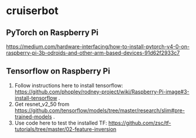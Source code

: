 # cruiserbot

## PyTorch on Raspberry Pi
https://medium.com/hardware-interfacing/how-to-install-pytorch-v4-0-on-raspberry-pi-3b-odroids-and-other-arm-based-devices-91d62f2933c7

## Tensorflow on Raspberry Pi
1. Follow instructions here to install tensorflow: https://github.com/phopley/rodney-project/wiki/Raspberry-Pi-image#3-install-tensorflow .
1. Get resnet_v2_50 from https://github.com/tensorflow/models/tree/master/research/slim#pre-trained-models .
1. Use code here to test the installed TF: https://github.com/zsc/tf-tutorials/tree/master/02-feature-inversion
